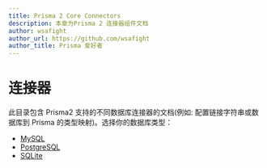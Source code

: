 ```yaml
---
title: Prisma 2 Core Connectors
description: 本章为Prisma 2 连接器组件文档
author: wsafight
author_url: https://github.com/wsafight
author_title: Prisma 爱好者
---
```


# 连接器

此目录包含 Prisma2 支持的不同数据库连接器的文档(例如: 配置链接字符串或数据库到 Prisma 的类型映射)。选择你的数据库类型：

- [MySQL](./mysql.md)
- [PostgreSQL](./postgresql.md)
- [SQLite](./sqlite.md)
